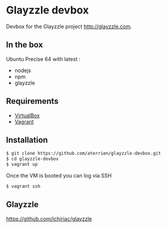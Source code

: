 Glayzzle devbox
================

Devbox for the Glayzzle project http://glayzzle.com.

In the box
------------

Ubuntu Precise 64 with latest :
- nodejs
- npm
- glayzzle

Requirements
------------

* [VirtualBox](https://www.virtualbox.org)
* [Vagrant](http://vagrantup.com)

Installation
------------

```bash
$ git clone https://github.com/aterrien/glayzzle-devbox.git
$ cd glayzzle-devbox
$ vagrant up
```

Once the VM is booted you can log via SSH

```bash
$ vagrant ssh
```

Glayzzle
------------
https://github.com/ichiriac/glayzzle
